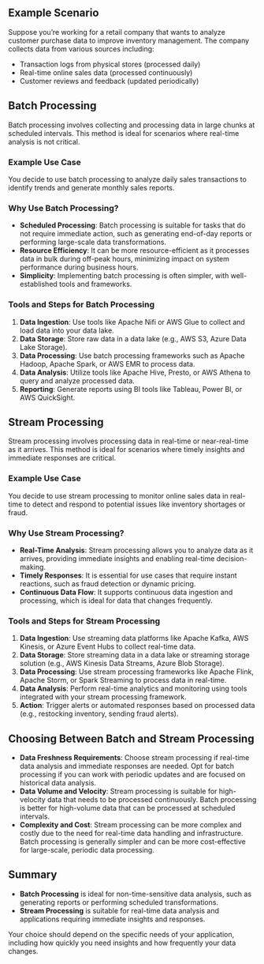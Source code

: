## Example Scenario

Suppose you’re working for a retail company that wants to analyze customer purchase data to improve inventory management. The company collects data from various sources including:

- Transaction logs from physical stores (processed daily)
- Real-time online sales data (processed continuously)
- Customer reviews and feedback (updated periodically)

## Batch Processing

Batch processing involves collecting and processing data in large chunks at scheduled intervals. This method is ideal for scenarios where real-time analysis is not critical.

### Example Use Case

You decide to use batch processing to analyze daily sales transactions to identify trends and generate monthly sales reports.

### Why Use Batch Processing?

- **Scheduled Processing**: Batch processing is suitable for tasks that do not require immediate action, such as generating end-of-day reports or performing large-scale data transformations.
- **Resource Efficiency**: It can be more resource-efficient as it processes data in bulk during off-peak hours, minimizing impact on system performance during business hours.
- **Simplicity**: Implementing batch processing is often simpler, with well-established tools and frameworks.

### Tools and Steps for Batch Processing

1. **Data Ingestion**: Use tools like Apache Nifi or AWS Glue to collect and load data into your data lake.
2. **Data Storage**: Store raw data in a data lake (e.g., AWS S3, Azure Data Lake Storage).
3. **Data Processing**: Use batch processing frameworks such as Apache Hadoop, Apache Spark, or AWS EMR to process data.
4. **Data Analysis**: Utilize tools like Apache Hive, Presto, or AWS Athena to query and analyze processed data.
5. **Reporting**: Generate reports using BI tools like Tableau, Power BI, or AWS QuickSight.

## Stream Processing

Stream processing involves processing data in real-time or near-real-time as it arrives. This method is ideal for scenarios where timely insights and immediate responses are critical.

### Example Use Case

You decide to use stream processing to monitor online sales data in real-time to detect and respond to potential issues like inventory shortages or fraud.

### Why Use Stream Processing?

- **Real-Time Analysis**: Stream processing allows you to analyze data as it arrives, providing immediate insights and enabling real-time decision-making.
- **Timely Responses**: It is essential for use cases that require instant reactions, such as fraud detection or dynamic pricing.
- **Continuous Data Flow**: It supports continuous data ingestion and processing, which is ideal for data that changes frequently.

### Tools and Steps for Stream Processing

1. **Data Ingestion**: Use streaming data platforms like Apache Kafka, AWS Kinesis, or Azure Event Hubs to collect real-time data.
2. **Data Storage**: Store streaming data in a data lake or streaming storage solution (e.g., AWS Kinesis Data Streams, Azure Blob Storage).
3. **Data Processing**: Use stream processing frameworks like Apache Flink, Apache Storm, or Spark Streaming to process data in real-time.
4. **Data Analysis**: Perform real-time analytics and monitoring using tools integrated with your stream processing framework.
5. **Action**: Trigger alerts or automated responses based on processed data (e.g., restocking inventory, sending fraud alerts).

## Choosing Between Batch and Stream Processing

- **Data Freshness Requirements**: Choose stream processing if real-time data analysis and immediate responses are needed. Opt for batch processing if you can work with periodic updates and are focused on historical data analysis.
- **Data Volume and Velocity**: Stream processing is suitable for high-velocity data that needs to be processed continuously. Batch processing is better for high-volume data that can be processed at scheduled intervals.
- **Complexity and Cost**: Stream processing can be more complex and costly due to the need for real-time data handling and infrastructure. Batch processing is generally simpler and can be more cost-effective for large-scale, periodic data processing.

## Summary

- **Batch Processing** is ideal for non-time-sensitive data analysis, such as generating reports or performing scheduled transformations.
- **Stream Processing** is suitable for real-time data analysis and applications requiring immediate insights and responses.

Your choice should depend on the specific needs of your application, including how quickly you need insights and how frequently your data changes.
